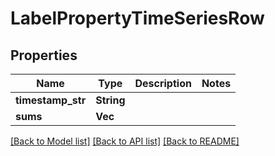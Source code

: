 # LabelPropertyTimeSeriesRow

## Properties

Name | Type | Description | Notes
------------ | ------------- | ------------- | -------------
**timestamp_str** | **String** |  | 
**sums** | **Vec<f64>** |  | 

[[Back to Model list]](../README.md#documentation-for-models) [[Back to API list]](../README.md#documentation-for-api-endpoints) [[Back to README]](../README.md)


